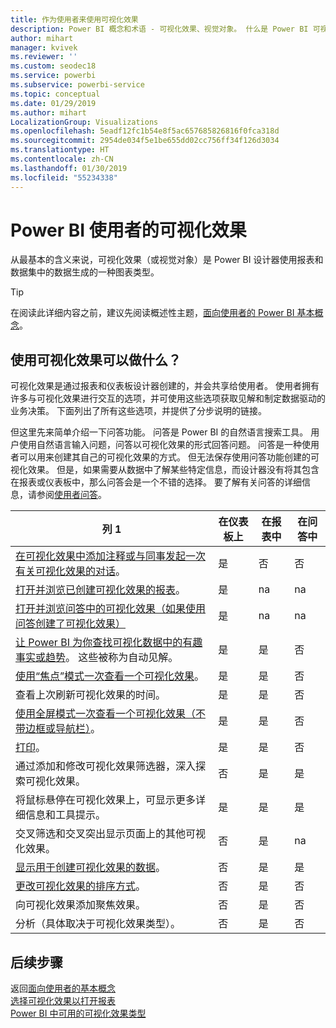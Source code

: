 ```yaml
---
title: 作为使用者来使用可视化效果
description: Power BI 概念和术语 - 可视化效果、视觉对象。 什么是 Power BI 可视化效果、视觉对象。
author: mihart
manager: kvivek
ms.reviewer: ''
ms.custom: seodec18
ms.service: powerbi
ms.subservice: powerbi-service
ms.topic: conceptual
ms.date: 01/29/2019
ms.author: mihart
LocalizationGroup: Visualizations
ms.openlocfilehash: 5eadf12fc1b54e8f5ac657685826816f0fca318d
ms.sourcegitcommit: 2954de034f5e1be655dd02cc756ff34f126d3034
ms.translationtype: HT
ms.contentlocale: zh-CN
ms.lasthandoff: 01/30/2019
ms.locfileid: "55234338"
---
```

# <a name="visualizations-for-power-bi-consumers"></a>Power BI 使用者的可视化效果

从最基本的含义来说，可视化效果（或视觉对象）是 Power BI 设计器使用报表和数据集中的数据生成的一种图表类型。 

> [!TIP]
> 在阅读此详细内容之前，建议先阅读概述性主题，[面向使用者的 Power BI 基本概念](end-user-basic-concepts.md)。

## <a name="what-can-i-do-with-visualizations"></a>使用可视化效果可以做什么？

可视化效果是通过报表和仪表板设计器创建的，并会共享给使用者。 使用者拥有许多与可视化效果进行交互的选项，并可使用这些选项获取见解和制定数据驱动的业务决策。 下面列出了所有这些选项，并提供了分步说明的链接。

但这里先来简单介绍一下问答功能。 问答是 Power BI 的自然语言搜索工具。 用户使用自然语言输入问题，问答以可视化效果的形式回答问题。 问答是一种使用者可以用来创建其自己的可视化效果的方式。 但无法保存使用问答功能创建的可视化效果。 但是，如果需要从数据中了解某些特定信息，而设计器没有将其包含在报表或仪表板中，那么问答会是一个不错的选择。 要了解有关问答的详细信息，请参阅[使用者问答](end-user-q-and-a.md)。



|列 1  |在仪表板上  |在报表中  | 在问答中
|---------|---------|---------|--------|
|[在可视化效果中添加注释或与同事发起一次有关可视化效果的对话](end-user-comment.md)。     |  是       |   否      |  否  |
|[打开并浏览已创建可视化效果的报表](end-user-tiles.md)。     |    是     |   na      |  na |
|[打开并浏览问答中的可视化效果（如果使用问答创建了可视化效果）](end-user-q-and-a.md)     |   是      |   na      |  na  |
|[让 Power BI 为你查找可视化数据中的有趣事实或趋势](end-user-insights.md)。  这些被称为自动见解。     |    是     |   是      | 否   |
|[使用“焦点”模式一次查看一个可视化效果](end-user-focus.md)。     | 是        |   是      | 否  |
|查看上次刷新可视化效果的时间。     |  是       |    是     | 否  |
|[使用全屏模式一次查看一个可视化效果（不带边框或导航栏）](end-user-focus.md)。     |   是      |  是       | 否  |
|[打印](end-user-print.md)。     |  是       |   是      | 否  |
|通过添加和修改可视化效果筛选器，深入探索可视化效果。     |    否     |   是      | 是  |
|将鼠标悬停在可视化效果上，可显示更多详细信息和工具提示。     |    是     |   是      | 是  |
|交叉筛选和交叉突出显示页面上的其他可视化效果。     |   否      |   是      | na  |
|[显示用于创建可视化效果的数据](end-user-show-data.md)。     |  否       |   是      | 是  |
| [更改可视化效果的排序方式](end-user-search-sort.md)。 | 否  | 是  | 否  |
| 向可视化效果添加聚焦效果。 | 否  | 是  |  否 |
| 分析（具体取决于可视化效果类型）。 | 否  | 是  | 否  |

## <a name="next-steps"></a>后续步骤
返回[面向使用者的基本概念](end-user-basic-concepts.md)    
[选择可视化效果以打开报表](end-user-report-open.md)    
[Power BI 中可用的可视化效果类型](end-user-visual-type.md)